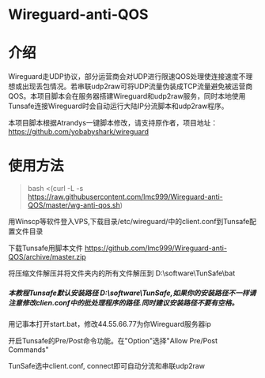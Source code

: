 # Wireguard-anti-QOS

# 介绍

Wireguard走UDP协议，部分运营商会对UDP进行限速QOS处理使连接速度不理想或出现丢包情况。若串联udp2raw可将UDP流量伪装成TCP流量避免被运营商QOS。本项目脚本会在服务器搭建Wireguard和udp2raw服务，同时本地使用Tunsafe连接Wireguard时会自动运行大陆IP分流脚本和udp2raw程序。

本项目脚本根据Atrandys一键脚本修改，请支持原作者，项目地址：https://github.com/yobabyshark/wireguard

# 使用方法

> bash <(curl -L -s https://raw.githubusercontent.com/lmc999/Wireguard-anti-QOS/master/wg-anti-qos.sh)

用Winscp等软件登入VPS,下载目录/etc/wireguard/中的client.conf到Tunsafe配置文件目录

下载Tunsafe用脚本文件 https://github.com/lmc999/Wireguard-anti-QOS/archive/master.zip

将压缩文件解压并将文件夹内的所有文件解压到 D:\software\TunSafe\bat

##### 本教程Tunsafe默认安装路径 D:\software\TunSafe,如果你的安装路径不一样请注意修改clien.conf中的批处理程序的路径.同时建议安装路径不要有空格。

用记事本打开start.bat，修改44.55.66.77为你Wireguard服务器ip

开启Tunsafe的Pre/Post命令功能。在"Option"选择"Allow Pre/Post Commands"

TunSafe选中client.conf, connect即可自动分流和串联udp2raw
